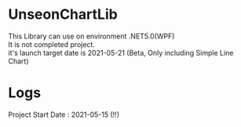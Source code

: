 # UnseonChartLib

This Library can use on environment .NET5.0(WPF)<br/>
It is not completed project.<br/>
it's launch target date is 2021-05-21 (Beta, Only including Simple Line Chart)<br/>



# Logs
Project Start Date : 2021-05-15 (!!)
